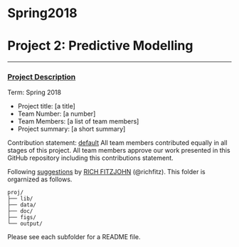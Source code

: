 # Spring2018


# Project 2: Predictive Modelling

----


### [Project Description](doc/)

Term: Spring 2018

+ Project title: [a title]
+ Team Number: [a number]
+ Team Members: [a list of team members]
+ Project summary: [a short summary] 

Contribution statement: [default](doc/a_note_on_contributions.md) All team members contributed equally in all stages of this project. All team members approve our work presented in this GitHub repository including this contributions statement.

Following [suggestions](http://nicercode.github.io/blog/2013-04-05-projects/) by [RICH FITZJOHN](http://nicercode.github.io/about/#Team) (@richfitz). This folder is orgarnized as follows.

```
proj/
├── lib/
├── data/
├── doc/
├── figs/
└── output/
```

Please see each subfolder for a README file.

